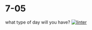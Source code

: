 # 7-05
what type of day will you have?
[![linter](https://github.com/peterahme/7-05/workflows/linter/badge.svg)](https://github.com/marketplace/actions/super-linter)

